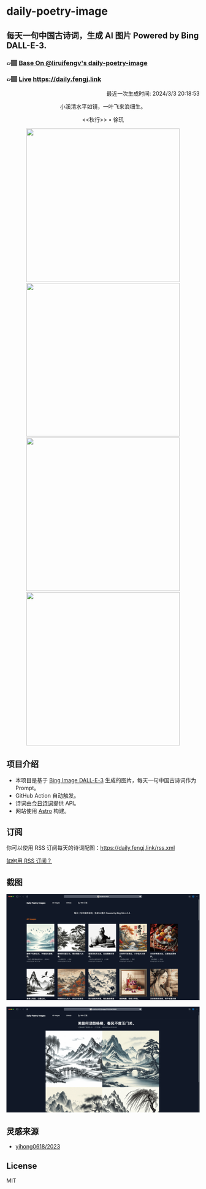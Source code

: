 
# daily-poetry-image

## 每天一句中国古诗词，生成 AI 图片 Powered by Bing DALL-E-3.

### 👉🏽 [Base On @liruifengv's daily-poetry-image](https://github.com/liruifengv/daily-poetry-image)

### 👉🏽 [Live](https://daily.fengj.link) https://daily.fengj.link

<p align="right">
  最近一次生成时间: 2024/3/3 20:18:53
</p>
<p align="center">
小溪清水平如镜，一叶飞来浪细生。
</p>
<p align="center">
<<秋行>> • 徐玑
</p>
<p align="center">
<img src="https://tse4.mm.bing.net/th/id/OIG2.IIJdpHsmCRm0HjolU_ef" height="400" width="400" />
<img src="https://tse1.mm.bing.net/th/id/OIG2.ixaA18s7GdZuT5_AWBcD" height="400" width="400" />
<img src="https://tse4.mm.bing.net/th/id/OIG2.Bo7anthXFnDa3B141LMB" height="400" width="400" />
<img src="https://tse3.mm.bing.net/th/id/OIG2.Xpg5SPeKhszxhwGB9Ez_" height="400" width="400" />
</p>

## 项目介绍

-   本项目是基于 [Bing Image DALL-E-3](https://www.bing.com/images/create) 生成的图片，每天一句中国古诗词作为 Prompt。
-   GitHub Action 自动触发。
-   诗词由[今日诗词](https://www.jinrishici.com/)提供 API。
-   网站使用 [Astro](https://astro.build) 构建。

## 订阅

你可以使用 RSS 订阅每天的诗词配图：https://daily.fengj.link/rss.xml

[如何用 RSS 订阅？](https://zhuanlan.zhihu.com/p/55026716)

## 截图

![图片列表](./screenshots/Snipaste_2023-12-28_21-00-26.png)

![图片详情](./screenshots/Snipaste_2023-12-28_21-00-53.png)

## 灵感来源

-   [yihong0618/2023](https://github.com/yihong0618/2023)

## License

MIT

